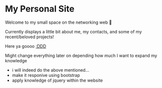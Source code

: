 # My Personal Site 
Welcome to my small space on the networking web 👋

Currently displays a little bit about me, my contacts, and some of my recent/beloved projects!

Here ya goooo [:DDD](https://andrearcaina.github.io/)

Might change everything later on depending how much I want to expand my knowledge
- i will indeed do the above mentioned...
- make it responive using bootstrap
- apply knowledge of jquery within the website
